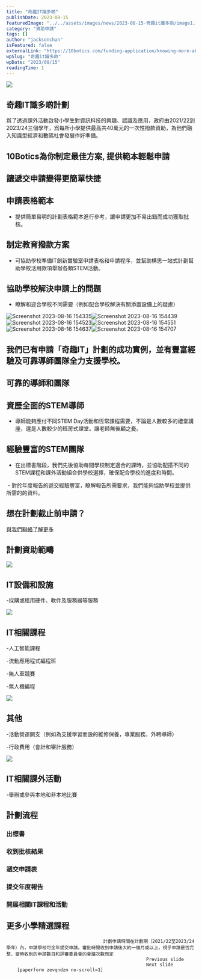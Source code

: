 ```yaml
---
title: "奇趣IT識多啲"
publishDate: 2023-08-15
featuredImage: "../../assets/images/news/2023-08-15-奇趣it識多啲/image1.png"
category: "資助申請"
tags: []
author: "jacksonchan"
isFeatured: false
externalLink: "https://10botics.com/funding-application/knowing-more-about-it/"
wpSlug: "奇趣it識多啲"
wpDate: "2023/08/15"
readingTime: 1
---
```


![](../../assets/images/news/2023-08-15-奇趣it識多啲/image2.jpg)
## 奇趣IT識多啲計劃
爲了透過課外活動啟發小學生對資訊科技的興趣、認識及應用，政府由2021/22到2023/24三個學年，爲每所小學提供最高共40萬元的一次性撥款資助，為他們融入知識型經濟和數碼社會發展作好準備。

## 10Botics為你制定最佳方案, 提供範本輕鬆申請
## 讓遞交申請變得更簡單快捷
## 申請表格範本
- 提供簡單易明的計劃表格範本進行參考，讓申請更加不易出錯而成功獲取批核。

## 制定教育撥款方案​
- 可協助學校準備IT創新實驗室申請表格和申請程序，並幫助構思一站式計劃幫助學校活用款項舉辦各類STEM活動。

## 協助學校解決申請上的問題
- 瞭解和迎合學校不同需要（例如配合學校解決有關添置設備上的疑慮）

![Screenshot 2023-08-16 154335](../../assets/images/news/2023-08-15-奇趣it識多啲/image3.png)![Screenshot 2023-08-16 154439](../../assets/images/news/2023-08-15-奇趣it識多啲/image4.png)![Screenshot 2023-08-16 154523](../../assets/images/news/2023-08-15-奇趣it識多啲/image5.png)![Screenshot 2023-08-16 154551](../../assets/images/news/2023-08-15-奇趣it識多啲/image6.png)![Screenshot 2023-08-16 154637](../../assets/images/news/2023-08-15-奇趣it識多啲/image7.png)![Screenshot 2023-08-16 154707](../../assets/images/news/2023-08-15-奇趣it識多啲/image8.png)
## 我們已有申請「奇趣IT」計劃的成功實例，並有豐富經驗及可靠導師團隊全力支援學校。
## 可靠的導師和團隊
## 資歷全面的STEM導師
- 導師能夠應付不同STEM Day活動和恆常課程需要，不論是人數較多的禮堂講座，還是人數較少的班房式課堂。讓老師無後顧之憂。

## 經驗豐富的STEM團隊
- 在出標書階段，我們先後協助每間學校制定適合的課時，並協助配搭不同的STEM課程和課外活動組合供學校選擇，確保配合學校的進度和時間。

 - 對於年度報告的遞交經驗豐富，瞭解報告所需要求，我們能夠協助學校並提供所需的的資料。

## 想在計劃截止前申請？
[與我們聯絡了解更多](#form)
## 計劃資助範疇
![](../../assets/images/news/2023-08-15-奇趣it識多啲/image9.png)
## IT設備和設施
-採購或租⽤硬件、軟件及服務器等服務

![](../../assets/images/news/2023-08-15-奇趣it識多啲/image10.png)
## IT相關課程
-人工智能課程

-流動應用程式編程班

-無人車競賽

-無人機編程

![](../../assets/images/news/2023-08-15-奇趣it識多啲/image11.png)
## 其他
-活動營運開支（例如為支援學習而設的維修保養，專業服務，外聘導師）

-行政費用（會計和審計服務）

![](../../assets/images/news/2023-08-15-奇趣it識多啲/image12.png)
## IT相關課外活動
-舉辦或參與本地和非本地比賽

## 計劃流程
### 出標書
### 收到批核結果
### 遞交申請表
### 提交年度報告
### 開展相關IT課程和活動
## 更多小學精選課程		
										計劃申請時間在計劃期（2021/22至2023/24學年）內，申請學校可全年提交申請。審批時間收到申請後大約一個月或以上，視乎申請是否完整、當時收到的申請數目和評審委員會的會議次數而定				
														Previous slide
														Next slide
		[paperform zevqndzm no-scroll=1]
